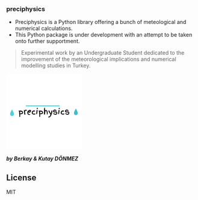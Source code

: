 ### preciphysics

- Preciphysics is a Python library offering a bunch of meteological and numerical calculations.
- This Python package is under development with an attempt to be taken onto further supportment.

> Experimental work by an Undergraduate Student dedicated to the improvement of the meteorological implications and numerical modelling studies in Turkey.

![](preciphysics/logo.png)

***by Berkay & Kutay DÖNMEZ***

License
----

MIT
